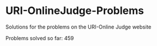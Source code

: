 # URI-OnlineJudge-Problems
Solutions for the problems on the URI-Online Judge website

Problems solved so far: 459

